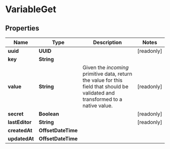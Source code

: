 

# VariableGet


## Properties

| Name | Type | Description | Notes |
|------------ | ------------- | ------------- | -------------|
|**uuid** | **UUID** |  |  [readonly] |
|**key** | **String** |  |  |
|**value** | **String** | Given the *incoming* primitive data, return the value for this field that should be validated and transformed to a native value. |  [readonly] |
|**secret** | **Boolean** |  |  [readonly] |
|**lastEditor** | **String** |  |  [readonly] |
|**createdAt** | **OffsetDateTime** |  |  |
|**updatedAt** | **OffsetDateTime** |  |  |



